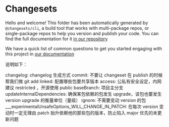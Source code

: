 # Changesets

Hello and welcome! This folder has been automatically generated by `@changesets/cli`, a build tool that works
with multi-package repos, or single-package repos to help you version and publish your code. You can
find the full documentation for it [in our repository](https://github.com/changesets/changesets)

We have a quick list of common questions to get you started engaging with this project in
[our documentation](https://github.com/changesets/changesets/blob/main/docs/common-questions.md)

说明如下：

changelog: changelog 生成方式
commit: 不要让 changeset 在 publish 的时候帮我们做 git add
linked: 配置哪些包要共享版本
access: 公私有安全设定，内网建议 restricted ，开源使用 public
baseBranch: 项目主分支
updateInternalDependencies: 确保某包依赖的包发生 upgrade，该包也要发生 version upgrade 的衡量单位（量级）
ignore: 不需要变动 version 的包
___experimentalUnsafeOptions_WILL_CHANGE_IN_PATCH: 在每次 version 变动时一定无理由 patch 抬升依赖他的那些包的版本，防止陷入 major 优先的未更新问题
